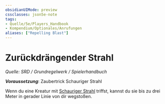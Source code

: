```yaml
---
obsidianUIMode: preview
cssclasses: json5e-note
tags:
- Quelle/5e/Players_Handbook
- Kompendium/Optionales/Anrufungen
aliases: ["Repelling Blast"]
---
```

# Zurückdrängender Strahl
*Quelle: SRD / Grundregelwerk / Spielerhandbuch*  

***Voraussetzung***: Zaubertrick Schauriger Strahl

Wenn du eine Kreatur mit [Schauriger Strahl](Schauriger%20Strahl.md) triffst, kannst du sie bis zu drei Meter in gerader Linie von dir wegstoßen.